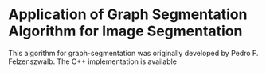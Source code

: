 # Application of Graph Segmentation Algorithm for Image Segmentation

This algorithm for graph-segmentation was originally developed by Pedro F. Felzenszwalb. The C++ implementation is available